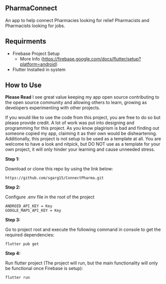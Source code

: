 ## PharmaConnect
An app to help connect Pharmacies looking for relief Pharmacists and Pharmacists looking for jobs.

## Requirments
- Firebase Project Setup
    - More Info (https://firebase.google.com/docs/flutter/setup?platform=android)
- Flutter Installed in system

## How to Use

**Please Read**
I see great value keeping my app open source contributing to the open source community and allowing others to learn, growing as developers experimenting with other projects.

If you would like to use the code from this project, you are free to do so but please provide credit. A lot of work was put into designing and programming for this project. As you know plagirism is bad and finding out someone copied my app, claiming it as their own would be disheartening. Additionally, this project is not setup to be used as a template at all. You are welcome to have a look and nitpick, but DO NOT use as a template for your own project, it will only hinder your learning and cause unneeded stress.

**Step 1:**

Download or clone this repo by using the link below:

```
https://github.com/sgarg15/ConnectPharma.git
```

**Step 2:**

Configure .env file in the root of the project
```
ANDROID_API_KEY = Key
GOOGLE_MAPS_API_KEY = Key
```

**Step 3:**

Go to project root and execute the following command in console to get the required dependencies: 

```
flutter pub get 
```

**Step 4:**

Run flutter project (The project will run, but the main functionality will only be functional once Firebase is setup):

```
flutter run
```